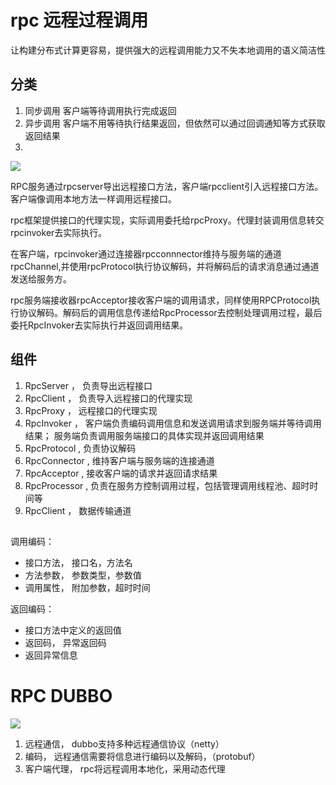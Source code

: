 # rpc 远程过程调用
让构建分布式计算更容易，提供强大的远程调用能力又不失本地调用的语义简洁性

## 分类
1. 同步调用 客户端等待调用执行完成返回
2. 异步调用 客户端不用等待执行结果返回，但依然可以通过回调通知等方式获取返回结果
3. 

![](http://p3.pstatp.com/large/pgc-image/f8fa49a12b0647df91b82de4eaf6d7f1)

RPC服务通过rpcserver导出远程接口方法，客户端rpcclient引入远程接口方法。客户端像调用本地方法一样调用远程接口。

rpc框架提供接口的代理实现，实际调用委托给rpcProxy。代理封装调用信息转交rpcinvoker去实际执行。

在客户端，rpcinvoker通过连接器rpcconnnector维持与服务端的通道rpcChannel,并使用rpcProtocol执行协议解码，并将解码后的请求消息通过通道发送给服务方。

rpc服务端接收器rpcAcceptor接收客户端的调用请求，同样使用RPCProtocol执行协议解码。解码后的调用信息传递给RpcProcessor去控制处理调用过程，最后委托RpcInvoker去实际执行并返回调用结果。

## 组件
1. RpcServer ， 负责导出远程接口
2. RpcClient ， 负责导入远程接口的代理实现
3. RpcProxy ， 远程接口的代理实现
4. RpcInvoker ， 客户端负责编码调用信息和发送调用请求到服务端并等待调用结果；
                 服务端负责调用服务端接口的具体实现并返回调用结果
5. RpcProtocol , 负责协议解码
6. RpcConnector , 维持客户端与服务端的连接通道
7. RpcAcceptor , 接收客户端的请求并返回请求结果
8. RpcProcessor , 负责在服务方控制调用过程，包括管理调用线程池、超时时间等
9. RpcClient ， 数据传输通道

## 

调用编码：
- 接口方法， 接口名，方法名
- 方法参数， 参数类型，参数值
- 调用属性， 附加参数，超时时间

返回编码：
- 接口方法中定义的返回值
- 返回码， 异常返回码
- 返回异常信息

# RPC DUBBO
![](https://images2015.cnblogs.com/blog/17071/201705/17071-20170516003936869-83202981.jpg)

1. 远程通信， dubbo支持多种远程通信协议（netty）
2. 编码， 远程通信需要将信息进行编码以及解码，（protobuf）
3. 客户端代理， rpc将远程调用本地化，采用动态代理











































